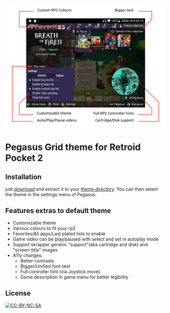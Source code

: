 ![screenshot](.meta/promo.png)

# Pegasus Grid theme for Retroid Pocket 2

## Installation

just [download](https://github.com/DFOXpro/rp2-pegasus-theme-grid/archive/master.zip) and extract it to your [theme directory](http://pegasus-frontend.org/docs/user-guide/installing-themes). You can then select the theme in the settings menu of Pegasus.

## Features extras to default theme
* Customizable theme
* Various colours to fit your rp2
* Favorites/All apps/Last plated lists to enable
* Game video can be play/paused with select and set in autoplay mode
* Support skrapper generic "support"(aka cartridge and disk) and "screen-title" images
* A11y changes:
  * Better contrasts
  * Bigger/Unified font-text
  * Full controller hint (via Joystick move)
  * Game description in game menu for better legibility

## License

[![CC-BY-NC-SA](https://i.creativecommons.org/l/by-nc-sa/4.0/88x31.png)](http://creativecommons.org/licenses/by-nc-sa/4.0/)
